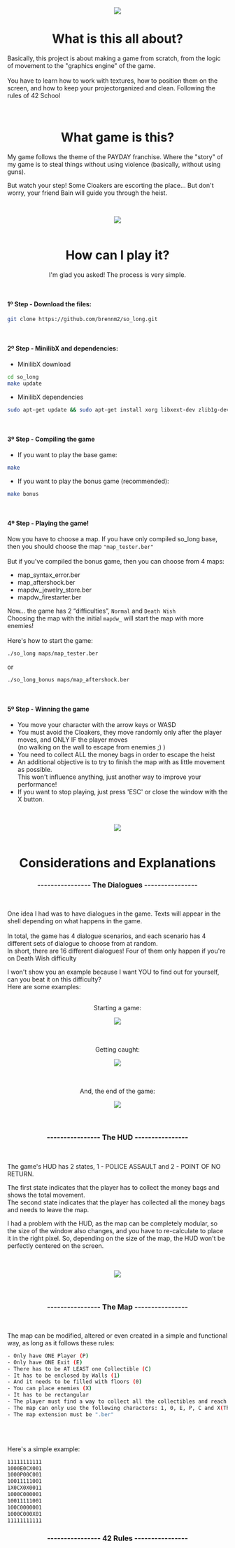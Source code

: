<div align="center">
  <img src="https://i.imgur.com/kUP07l3.gif">
</div>

<div align="center">
  <h1>What is this all about?</h1>
</div>

<p>Basically, this project is about making a game from scratch, from the logic of movement to the "graphics engine" of the game.
<br>
<br>
You have to learn how to work with textures, how to position them on the screen, and how to keep your projectorganized and clean. Following the rules of 42 School</p>

 
<br>
<div align="center">
  <h1>What game is this?</h1>
</div>

<p>My game follows the theme of the PAYDAY franchise. Where the "story" of my game is to steal things without using violence (basically, without using guns).

But watch your step! Some Cloakers are escorting the place... But don't worry, your friend Bain will guide you through the heist.</p>
<br>
<div align="center">
  <img src="https://i.imgur.com/KkOK0JB.png">
</div>
<br>

<div align="center">
  <h1>How can I play it?</h1>
</div>
<div align="center">
<p>I'm glad you asked! The process is very simple.</p>
</div>

<br>
<h4>1º Step - Download the files:</h4>

```bash
git clone https://github.com/brennm2/so_long.git
```
<br>
<h4>2º Step - MinilibX and dependencies:</h4>

- MinilibX download

```bash
cd so_long
make update
```

- MinilibX dependencies

```bash
sudo apt-get update && sudo apt-get install xorg libxext-dev zlib1g-dev libbsd-dev
```

<br>
<h4>3º Step - Compiling the game</h4>

- If you want to play the base game:
```bash
make
```

- If you want to play the bonus game (recommended):
```bash
make bonus
```

<br>
<h4>4º Step - Playing the game!</h4>

Now you have to choose a map. If you have only compiled so_long base, then you should choose the map `"map_tester.ber"`
<br>
<br>
But if you've compiled the bonus game, then you can choose from 4 maps:
- map_syntax_error.ber
- map_aftershock.ber
- mapdw_jewelry_store.ber
- mapdw_firestarter.ber

Now… the game has 2 “difficulties”, `Normal` and `Death Wish`<br>
Choosing the map with the initial `mapdw_` will start the map with more enemies!<br><br>
Here's how to start the game:

```bash
./so_long maps/map_tester.ber
```
or
```bash
./so_long_bonus maps/map_aftershock.ber
```
<br>
<h4>5º Step - Winning the game</h4>

- You move your character with the arrow keys or WASD
- You must avoid the Cloakers, they move randomly only after the player moves, and ONLY IF the player moves<br> (no walking on the wall to escape from enemies ;) )
- You need to collect ALL the money bags in order to escape the heist
- An additional objective is to try to finish the map with as little movement as possible.<br>
This won't influence anything, just another way to improve your performance!
- If you want to stop playing, just press 'ESC' or close the window with the X button.
<br>



<br>
<div align="center">
  <img src="https://i.imgur.com/iBlK3rW.gif">
</div><br>




<div align="center">
  <h1>Considerations and Explanations</h1>
</div>

<div align="center">
<h3>---------------- The Dialogues ----------------</h3>
</div>
<br>
<p>One idea I had was to have dialogues in the game. Texts will appear in the shell depending on what happens in the game.<br><br>
In total, the game has 4 dialogue scenarios, and each scenario has 4 different sets of dialogue to choose from at random.<br>
In short, there are 16 different dialogues! Four of them only happen if you're on Death Wish difficulty</p>
<p>I won't show you an example because I want YOU to find out for yourself, can you beat it on this difficulty?<br>
Here are some examples:</p>
<br>
<div align="center">
Starting a game:
</p>
<div align="center">
  <img src="https://i.imgur.com/0gwMzac.gif">
</div>
<br>
<br>
<p>Getting caught:</p>
<div align="center">
  <img src="https://i.imgur.com/JFpW2zX.gif">
</div>
<br>
<br>
<p>And, the end of the game:</p>
<div align="center">
  <img src="https://i.imgur.com/OyLdAFl.gif">
</div>
</div>
<br>
<br>
<div align="center">
<h3>---------------- The HUD ----------------</h3>
</div>
<br>
<p>The game's HUD has 2 states, 1 - POLICE ASSAULT and 2 - POINT OF NO RETURN.</p>
<p>The first state indicates that the player has to collect the money bags and shows the total movement.<br>
The second state indicates that the player has collected all the money bags and needs to leave the map.</p>
<p>I had a problem with the HUD, as the map can be completely modular, so the size of the window also changes, and you have to re-calculate to place it in the right pixel. So, depending on the size of the map, the HUD won't be perfectly centered on the screen.</p>
<br>
<br>
<div align="center">
  <img src="https://i.imgur.com/6XXhyzi.gif">
</div>
<br>
<br>
<div align="center">
<h3>---------------- The Map ----------------</h3>
</div>
<br>
<p>The map can be modified, altered or even created in a simple and functional way, as long as it follows these rules:</p>

```bash
- Only have ONE Player (P)
- Only have ONE Exit (E)
- There has to be AT LEAST one Collectible (C)
- It has to be enclosed by Walls (1)
- And it needs to be filled with floors (0)
- You can place enemies (X)
- It has to be rectangular
- The player must find a way to collect all the collectibles and reach the exit
- The map can only use the following characters: 1, 0, E, P, C and X(This will not work if you run the base game)
- The map extension must be ".ber"
```
<br>
<br>
<p>Here's a simple example:</p>

```bash
11111111111
1000E0CX001
1000P00C001
10011111001
1X0CX0X0011
1000C000001
10011111001
100C0000001
1000C000X01
11111111111
```

<div align="center">
<h3>---------------- 42 Rules ----------------</h3>
</div>


